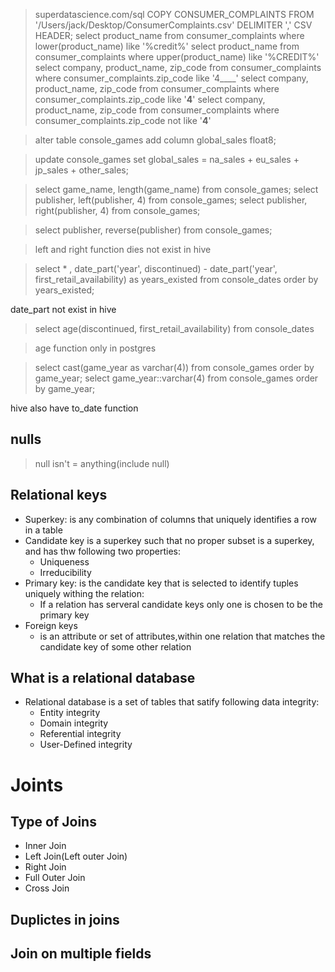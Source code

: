 > superdatascience.com/sql
> COPY CONSUMER_COMPLAINTS FROM '/Users/jack/Desktop/ConsumerComplaints.csv' DELIMITER ',' CSV HEADER;
> select product_name from consumer_complaints where lower(product_name) like '%credit%'
> select product_name from consumer_complaints where upper(product_name) like '%CREDIT%'
>select company, product_name, zip_code from consumer_complaints where consumer_complaints.zip_code like '4____'
> select company, product_name, zip_code from consumer_complaints where consumer_complaints.zip_code like '__4__'
> select company, product_name, zip_code from consumer_complaints where consumer_complaints.zip_code not like '__4__'

> alter table console_games add column  global_sales float8;

> update console_games set global_sales = na_sales + eu_sales +  jp_sales + other_sales;

> select game_name, length(game_name) from console_games;
> select publisher, left(publisher, 4) from console_games; 
> select publisher, right(publisher, 4) from console_games;

> select publisher, reverse(publisher) from console_games;

> left and right function dies not exist in hive

> select * , date_part('year', discontinued) - date_part('year', first_retail_availability) as years_existed from console_dates order by years_existed;

date_part not exist in hive

> select age(discontinued, first_retail_availability) from console_dates

> age function only in postgres

> select cast(game_year as varchar(4)) from console_games order by game_year;
> select game_year::varchar(4) from console_games order by game_year;

hive also have to_date function


## nulls


> null isn't = anything(include null)


## Relational keys

+ Superkey: is any combination of columns that uniquely identifies a row in a table
+ Candidate key is a superkey such that no proper subset is a superkey, and has thw following two properties: 
  + Uniqueness
  + Irreducibility
+ Primary key: is the candidate key that is selected to identify tuples uniquely withing the relation:
  + If a relation has serveral candidate keys only one is chosen to be the primary key
+ Foreign keys
  + is an attribute or set of attributes,within one relation that matches the candidate key of some other relation


## What is a relational database

+ Relational database is a set of tables that satify following data integrity:
  + Entity integrity
  + Domain integrity
  + Referential integrity
  + User-Defined integrity


# Joints

## Type of Joins

+ Inner Join
+ Left Join(Left outer Join)
+ Right Join
+ Full Outer Join
+ Cross Join


## Duplictes in joins

## Join on multiple fields




